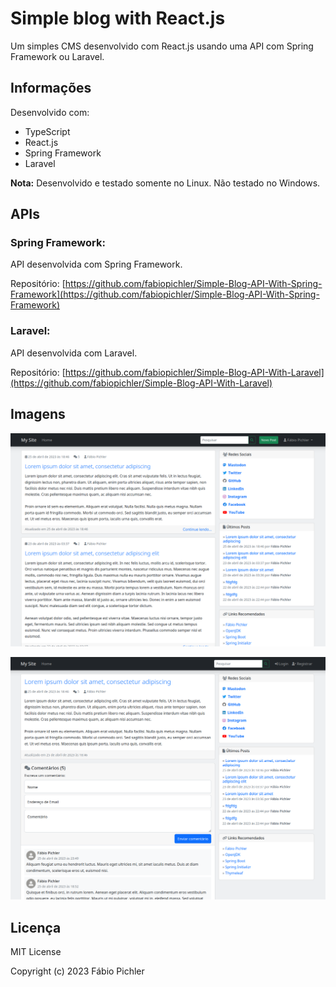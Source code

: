 # Simple blog with React.js

Um simples CMS desenvolvido com React.js usando uma API com Spring Framework ou Laravel.

## Informações

Desenvolvido com:

* TypeScript
* React.js
* Spring Framework
* Laravel

**Nota:** Desenvolvido e testado somente no Linux. Não testado no Windows.

## APIs

### Spring Framework:

API desenvolvida com Spring Framework.

Repositório: [https://github.com/fabiopichler/Simple-Blog-API-With-Spring-Framework](https://github.com/fabiopichler/Simple-Blog-API-With-Spring-Framework)

### Laravel:

API desenvolvida com Laravel.

Repositório: [https://github.com/fabiopichler/Simple-Blog-API-With-Laravel](https://github.com/fabiopichler/Simple-Blog-API-With-Laravel)

## Imagens

![Screenshot](/screenshots/screenshot-01.png?raw=true)

![Screenshot](/screenshots/screenshot-02.png?raw=true)

## Licença

MIT License

Copyright (c) 2023 Fábio Pichler
